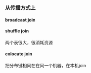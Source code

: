 ### 从传播方式上

#### broadcast join


#### shuffle join

两个表很大，很消耗资源

#### colocate join

把分布键相同在在同一个机器，在本机join

###
